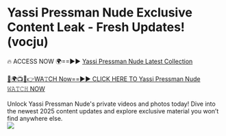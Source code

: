# Yassi Pressman Nude Exclusive Content Leak - Fresh Updates! (vocju)

🔥 ACCESS NOW 🌍==►► <a href="https://tinyurl.com/yc657z5k" rel="nofollow">Yassi Pressman Nude Latest Collection</a>
<br><br>
[🔴🌍📺📱👉WA𝚃CH Now==►► CLICK HERE TO Yassi Pressman Nude 𝚆𝙰𝚃𝙲𝙷 NOW](https://tinyurl.com/yc657z5k)
<br><br>
Unlock Yassi Pressman Nude's private videos and photos today! Dive into the newest 2025 content updates and explore exclusive material you won’t find anywhere else.
<br>
<a href="https://tinyurl.com/yc657z5k" rel="nofollow" data-target="animated-image.originalLink"><img src="https://camo.githubusercontent.com/8a4f000d20f83aca3bf7ec5f350d767afa0574a8a352519fd8cfa583a6f93a33/68747470733a2f2f692e696d6775722e636f6d2f644a486b345a712e676966" data-canonical-src="https://i.imgur.com/dJHk4Zq.gif" style="max-width: 100%; display: inline-block;" data-target="animated-image.originalImage"></a>
<br>
